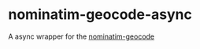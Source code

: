 # nominatim-geocode-async
A async wrapper for the  [nominatim-geocode](github.com/w8r/nominatim-geocode)
